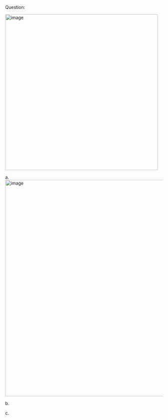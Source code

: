 Question:

<img width="488" height="497" alt="image" src="https://github.com/user-attachments/assets/2e9f50c6-b56f-41f6-bc7d-91d738dc56a1" />

a.
<img width="1189" height="690" alt="image" src="https://github.com/user-attachments/assets/1c5f7134-df91-49ce-83a3-3af1ccd60d7a" />

b.

c.
